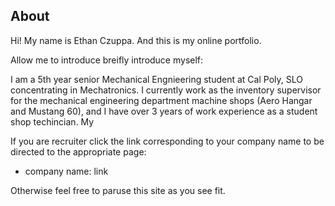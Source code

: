 ## About

Hi! My name is Ethan Czuppa. And this is my online portfolio.

Allow me to introduce breifly introduce myself: 

I am a 5th year senior Mechanical Engnieering student at Cal Poly, SLO concentrating in Mechatronics. I currently work as the inventory supervisor for the mechanical engineering department machine shops (Aero Hangar and Mustang 60), and I have over 3 years of work experience as a student shop techincian. My 

If you are recruiter click the link corresponding to your company name to be directed to the appropriate page:

- company name: link

Otherwise feel free to paruse this site as you see fit. 

